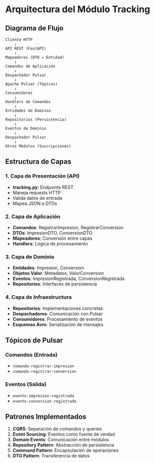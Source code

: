 # Arquitectura del Módulo Tracking

## Diagrama de Flujo

```
Cliente HTTP
    ↓
API REST (FastAPI)
    ↓
Mapeadores (DTO ↔ Entidad)
    ↓
Comandos de Aplicación
    ↓
Despachador Pulsar
    ↓
Apache Pulsar (Tópicos)
    ↓
Consumidores
    ↓
Handlers de Comandos
    ↓
Entidades de Dominio
    ↓
Repositorios (Persistencia)
    ↓
Eventos de Dominio
    ↓
Despachador Pulsar
    ↓
Otros Módulos (Suscripciones)
```

## Estructura de Capas

### 1. Capa de Presentación (API)
- **tracking.py**: Endpoints REST
- Maneja requests HTTP
- Valida datos de entrada
- Mapea JSON a DTOs

### 2. Capa de Aplicación
- **Comandos**: RegistrarImpresion, RegistrarConversion
- **DTOs**: ImpresionDTO, ConversionDTO
- **Mapeadores**: Conversión entre capas
- **Handlers**: Lógica de procesamiento

### 3. Capa de Dominio
- **Entidades**: Impresion, Conversion
- **Objetos Valor**: Metadatos, ValorConversion
- **Eventos**: ImpresionRegistrada, ConversionRegistrada
- **Repositorios**: Interfaces de persistencia

### 4. Capa de Infraestructura
- **Repositorios**: Implementaciones concretas
- **Despachadores**: Comunicación con Pulsar
- **Consumidores**: Procesamiento de eventos
- **Esquemas Avro**: Serialización de mensajes

## Tópicos de Pulsar

### Comandos (Entrada)
- `comando-registrar-impresion`
- `comando-registrar-conversion`

### Eventos (Salida)
- `evento-impresion-registrada`
- `evento-conversion-registrada`

## Patrones Implementados

1. **CQRS**: Separación de comandos y queries
2. **Event Sourcing**: Eventos como fuente de verdad
3. **Domain Events**: Comunicación entre módulos
4. **Repository Pattern**: Abstracción de persistencia
5. **Command Pattern**: Encapsulación de operaciones
6. **DTO Pattern**: Transferencia de datos
